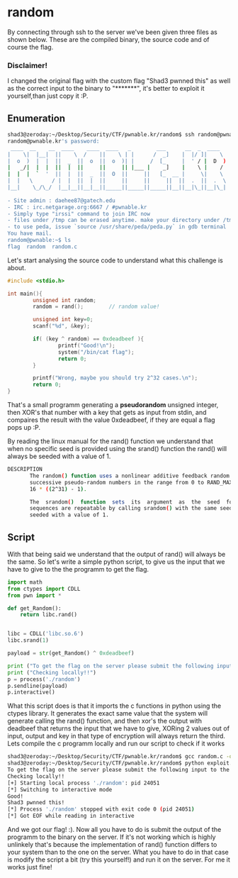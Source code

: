# random

By connecting through ssh to the server we've been given three files as shown below. These are the
compiled binary, the source code and of course the flag.
### Disclaimer!

I changed the original flag with the custom flag "Shad3 pwnned this" as well as the correct input to the binary to "*******", it's better to exploit it yourself,than just copy it :P.

## Enumeration
```bash
shad3@zeroday:~/Desktop/Security/CTF/pwnable.kr/random$ ssh random@pwnable.kr -p2222 
random@pwnable.kr's password: 
 ____  __    __  ____    ____  ____   _        ___      __  _  ____  
|    \|  |__|  ||    \  /    ||    \ | |      /  _]    |  |/ ]|    \ 
|  o  )  |  |  ||  _  ||  o  ||  o  )| |     /  [_     |  ' / |  D  )
|   _/|  |  |  ||  |  ||     ||     || |___ |    _]    |    \ |    / 
|  |  |  `  '  ||  |  ||  _  ||  O  ||     ||   [_  __ |     \|    \ 
|  |   \      / |  |  ||  |  ||     ||     ||     ||  ||  .  ||  .  \
|__|    \_/\_/  |__|__||__|__||_____||_____||_____||__||__|\_||__|\_|
                                                                     
- Site admin : daehee87@gatech.edu
- IRC : irc.netgarage.org:6667 / #pwnable.kr
- Simply type "irssi" command to join IRC now
- files under /tmp can be erased anytime. make your directory under /tmp
- to use peda, issue `source /usr/share/peda/peda.py` in gdb terminal
You have mail.
random@pwnable:~$ ls
flag  random  random.c
```

Let's start analysing the source code to understand what this challenge is about.
```c
#include <stdio.h>

int main(){
        unsigned int random;
        random = rand();        // random value!

        unsigned int key=0;
        scanf("%d", &key);

        if( (key ^ random) == 0xdeadbeef ){
                printf("Good!\n");
                system("/bin/cat flag");
                return 0;
        }

        printf("Wrong, maybe you should try 2^32 cases.\n");
        return 0;
}
```
That's a small programm generating a **pseudorandom** unsigned integer, then XOR's that number with
a key that gets as input from stdin, and compaires the result with the value 0xdeadbeef, if they are equal a flag pops up :P.

By reading the linux manual for the rand() function we understand that when no specific seed is provided using the srand() function the rand() will always be seeded with a value of 1. 
```bash
DESCRIPTION
       The random() function uses a nonlinear additive feedback random number generator employing a default table of size 31 long integers to return
       successive pseudo-random numbers in the range from 0 to RAND_MAX.  The period of this random number generator is  very  large,  approximately
       16 * ((2^31) - 1).

       The  srandom()  function  sets  its  argument  as  the  seed  for a new sequence of pseudo-random integers to be returned by random().  These
       sequences are repeatable by calling srandom() with the same seed value.  If no seed value is provided, the random() function is automatically
       seeded with a value of 1.
```

## Script
With that being said we understand that the output of rand() will always be the same. So let's write a simple python script, to give us the input that we have to give to the the programm to get the flag.

```python 
import math
from ctypes import CDLL
from pwn import *

def get_Random():
	return libc.rand()


libc = CDLL('libc.so.6')
libc.srand(1)

payload = str(get_Random() ^ 0xdeadbeef)

print ("To get the flag on the server please submit the following input to the programm: " + payload)
print ("Checking locally!!")
p = process('./random')
p.sendline(payload)
p.interactive()
```
What this script does is that it imports the c functions in python using the ctypes library.
It generates the exact same value that the system will generate calling the rand() function, and then xor's the output with deadbeef
that returns the input that we have to give, XORing 2 values out of input, output and key in that type of encryption will always return the third. Lets compile the c programm locally and run our script to check if it works 


```bash
shad3@zeroday:~/Desktop/Security/CTF/pwnable.kr/random$ gcc random.c -o random
shad3@zeroday:~/Desktop/Security/CTF/pwnable.kr/random$ python exploit.py 
To get the flag on the server please submit the following input to the programm: **********
Checking locally!!
[+] Starting local process './random': pid 24051
[*] Switching to interactive mode
Good!
Shad3 pwnned this!
[*] Process './random' stopped with exit code 0 (pid 24051)
[*] Got EOF while reading in interactive
```
And we got our flag! :). Now all you have to do is submit the output of the programm to the binary on the server. If it's not working which is highly unlinkely that's because the implementation of rand() function differs to your system than to the one on the server. What you have to do in that case is modify the script a bit (try this yourself!) and run it on the server. For me it works just fine!